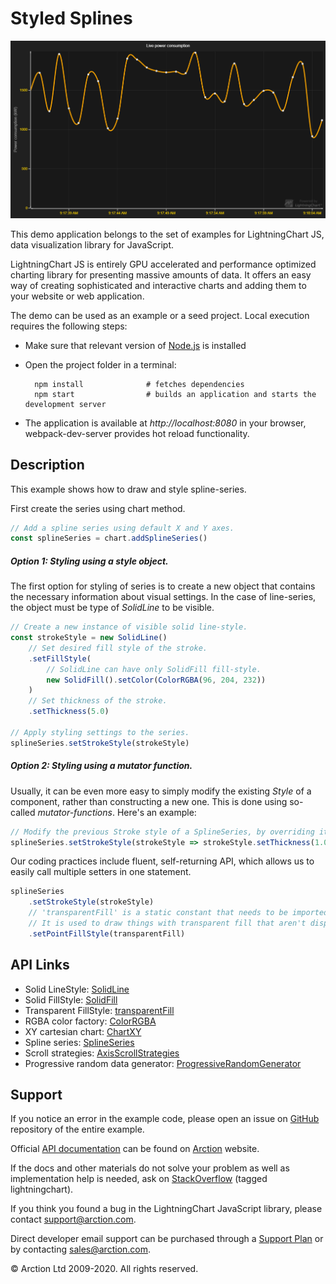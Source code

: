 # Styled Splines

![Styled Splines](styledSplines.png)

This demo application belongs to the set of examples for LightningChart JS, data visualization library for JavaScript.

LightningChart JS is entirely GPU accelerated and performance optimized charting library for presenting massive amounts of data. It offers an easy way of creating sophisticated and interactive charts and adding them to your website or web application.

The demo can be used as an example or a seed project. Local execution requires the following steps:

- Make sure that relevant version of [Node.js](https://nodejs.org/en/download/) is installed
- Open the project folder in a terminal:

        npm install              # fetches dependencies
        npm start                # builds an application and starts the development server

- The application is available at *http://localhost:8080* in your browser, webpack-dev-server provides hot reload functionality.


## Description

This example shows how to draw and style spline-series. 

First create the series using chart method.

```javascript
// Add a spline series using default X and Y axes.
const splineSeries = chart.addSplineSeries()
```

##### Option 1: Styling using a style object.

The first option for styling of series is to create a new object that contains the necessary information about visual settings. In the case of line-series, the object must be type of *SolidLine* to be visible.

```javascript
// Create a new instance of visible solid line-style.
const strokeStyle = new SolidLine()
    // Set desired fill style of the stroke.
    .setFillStyle(
        // SolidLine can have only SolidFill fill-style.
        new SolidFill().setColor(ColorRGBA(96, 204, 232))
    )
    // Set thickness of the stroke.
    .setThickness(5.0)

// Apply styling settings to the series.
splineSeries.setStrokeStyle(strokeStyle)
```

##### Option 2: Styling using a mutator function.

Usually, it can be even more easy to simply modify the existing *Style* of a component, rather than constructing a new one. This is done using so-called *mutator-functions*. Here's an example:

```javascript
// Modify the previous Stroke style of a SplineSeries, by overriding its previous thickness.
splineSeries.setStrokeStyle(strokeStyle => strokeStyle.setThickness(1.0))
```

Our coding practices include fluent, self-returning API, which allows us to easily call multiple setters in one statement.

```javascript
splineSeries
    .setStrokeStyle(strokeStyle)
    // 'transparentFill' is a static constant that needs to be imported from the library in order to be used.
    // It is used to draw things with transparent fill that aren't disposable - like the points of a PointLineSeries.
    .setPointFillStyle(transparentFill)
```


## API Links

* Solid LineStyle: [SolidLine]
* Solid FillStyle: [SolidFill]
* Transparent FillStyle: [transparentFill]
* RGBA color factory: [ColorRGBA]
* XY cartesian chart: [ChartXY]
* Spline series: [SplineSeries]
* Scroll strategies: [AxisScrollStrategies]
* Progressive random data generator: [ProgressiveRandomGenerator]


## Support

If you notice an error in the example code, please open an issue on [GitHub][0] repository of the entire example.

Official [API documentation][1] can be found on [Arction][2] website.

If the docs and other materials do not solve your problem as well as implementation help is needed, ask on [StackOverflow][3] (tagged lightningchart).

If you think you found a bug in the LightningChart JavaScript library, please contact support@arction.com.

Direct developer email support can be purchased through a [Support Plan][4] or by contacting sales@arction.com.

[0]: https://github.com/Arction/
[1]: https://www.arction.com/lightningchart-js-api-documentation/
[2]: https://www.arction.com
[3]: https://stackoverflow.com/questions/tagged/lightningchart
[4]: https://www.arction.com/support-services/

© Arction Ltd 2009-2020. All rights reserved.


[SolidLine]: https://www.arction.com/lightningchart-js-api-documentation/v1.2.0/classes/solidline.html
[SolidFill]: https://www.arction.com/lightningchart-js-api-documentation/v1.2.0/classes/solidfill.html
[transparentFill]: https://www.arction.com/lightningchart-js-api-documentation/v1.2.0/globals.html#transparentfill
[ColorRGBA]: https://www.arction.com/lightningchart-js-api-documentation/v1.2.0/globals.html#colorrgba
[ChartXY]: https://www.arction.com/lightningchart-js-api-documentation/v1.2.0/classes/chartxy.html
[SplineSeries]: https://www.arction.com/lightningchart-js-api-documentation/v1.2.0/classes/splineseries.html
[AxisScrollStrategies]: https://www.arction.com/lightningchart-js-api-documentation/v1.2.0/globals.html#axisscrollstrategies
[ProgressiveRandomGenerator]: https://arction.github.io/xydata/classes/progressiverandomgenerator.html

